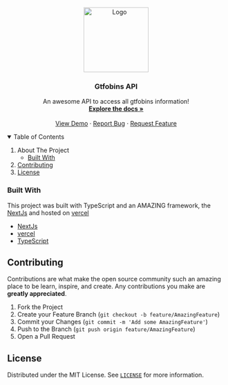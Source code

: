 <br />
<p align="center">
  <a href="https://github.com/R3tr074/gtfobins-api">
    <img src="https://gtfobins.tk/assets/logo.png" alt="Logo" width="150" height="150">
  </a>

  <h3 align="center">Gtfobins API</h3>

  <p align="center">
    An awesome API to access all gtfobins information!
    <br />
    <a href="https://github.com/R3tr074/gtfobins-api"><strong>Explore the docs »</strong></a>
    <br />
    <br />
    <a href="https://gtfobins.tk/docs">View Demo</a>
    ·
    <a href="https://github.com/R3tr074/gtfobins-api/issues">Report Bug</a>
    ·
    <a href="https://github.com/R3tr074/gtfobins-api/issues">Request Feature</a>
  </p>
</p>

<!-- TABLE OF CONTENTS -->
<details open="open">
  <summary>Table of Contents</summary>
  <ol>
    <li>
      About The Project
      <ul>
        <li><a href="#built-with">Built With</a></li>
      </ul>
    </li>
    <li><a href="#contributing">Contributing</a></li>
    <li><a href="#license">License</a></li>
  </ol>
</details>

### Built With

This project was built with TypeScript and an AMAZING framework, the [NextJs](https://nextjs.org/) and hosted on [vercel](http://vercel.com/)

- [NextJs](https://nextjs.org)
- [vercel](http://vercel.com/)
- [TypeScript](https://www.typescriptlang.org/)

<!-- GETTING STARTED -->

## Contributing

Contributions are what make the open source community such an amazing place to be learn, inspire, and create. Any contributions you make are **greatly appreciated**.

1. Fork the Project
2. Create your Feature Branch (`git checkout -b feature/AmazingFeature`)
3. Commit your Changes (`git commit -m 'Add some AmazingFeature'`)
4. Push to the Branch (`git push origin feature/AmazingFeature`)
5. Open a Pull Request

<!-- LICENSE -->

## License

Distributed under the MIT License. See [`LICENSE`](https://github.com/R3tr074/gtfobins-api/blob/master/LICENSE) for more information.
